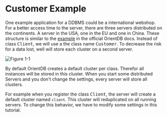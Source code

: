 # Customer Example
One example application for a DDBMS could be a international webshop. For a better access time to the server, there are three servers distributed on the continents. A server in the USA, one in the EU and one in China.
These structure is similar to the [example](http://orientdb.com/docs/last/Distributed-Sharding.html) in the official OrientDB docs. Instead of class <tt>Client</tt>, we will use a the class name <tt>Customer</tt>.
To decrease the risk for a data lost, well will store each cluster on a second server.



![Figure 1-1](https://github.com/pilleatus/orientdb-tutorial-distributed-database/blob/master/gitbook/images/schema.png?raw=true)

By default OrientDB creates a default cluster per class. Therefor all instances will be stored in this cluster. When you start some distributed Servers and you don't change the settings, every server will store all clusters.

For example when you register the class <tt>Client</tt>, the server will create a default cluster named `client`. This cluster will reduplicated on all running servers. To change this behavior, we have to modify some settings in this tutorial.


